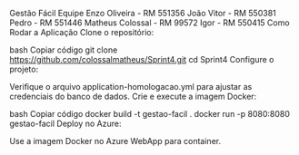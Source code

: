 Gestão Fácil
Equipe
Enzo Oliveira - RM 551356
João Vitor - RM 550381
Pedro - RM 551446
Matheus Colossal - RM 99572
Igor - RM 550415
Como Rodar a Aplicação
Clone o repositório:

bash
Copiar código
git clone https://github.com/colossalmatheus/Sprint4.git
cd Sprint4
Configure o projeto:

Verifique o arquivo application-homologacao.yml para ajustar as credenciais do banco de dados.
Crie e execute a imagem Docker:

bash
Copiar código
docker build -t gestao-facil .
docker run -p 8080:8080 gestao-facil
Deploy no Azure:

Use a imagem Docker no Azure WebApp para container.
